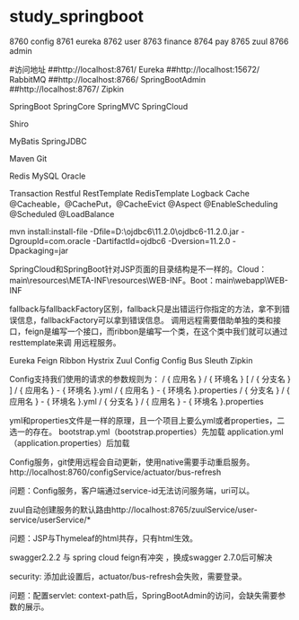 # study_springboot

8760 config
8761 eureka
8762 user
8763 finance
8764 pay
8765 zuul
8766 admin

#访问地址
##http://localhost:8761/    Eureka
##http://localhost:15672/   RabbitMQ
##http://localhost:8766/    SpringBootAdmin
##http://localhost:8767/    Zipkin

SpringBoot
SpringCore
SpringMVC
SpringCloud

Shiro

MyBatis
SpringJDBC

Maven
Git

Redis
MySQL
Oracle

Transaction
Restful
RestTemplate
RedisTemplate
Logback
Cache
    @Cacheable，@CachePut，@CacheEvict
@Aspect
@EnableScheduling @Scheduled
@LoadBalance

mvn install:install-file -Dfile=D:\ojdbc6\11.2.0\ojdbc6-11.2.0.jar -DgroupId=com.oracle -DartifactId=ojdbc6 -Dversion=11.2.0 -Dpackaging=jar

SpringCloud和SpringBoot针对JSP页面的目录结构是不一样的。Cloud：main\resources\META-INF\resources\WEB-INF。Boot：main\webapp\WEB-INF

fallback与fallbackFactory区别，fallback只是出错运行你指定的方法，拿不到错误信息，fallbackFactory可以拿到错误信息。
调用远程需要借助单独的类和接口，feign是编写一个接口，而ribbon是编写一个类，在这个类中我们就可以通过resttemplate来调
用远程服务。

Eureka
Feign
Ribbon
Hystrix
Zuul
Config
Config Bus
Sleuth
Zipkin

Config支持我们使用的请求的参数规则为：
/ { 应用名 } / { 环境名 } [ / { 分支名 } ]
/ { 应用名 } - { 环境名 }.yml
/ { 应用名 } - { 环境名 }.properties
/ { 分支名 } / { 应用名 } - { 环境名 }.yml
/ { 分支名 } / { 应用名 } - { 环境名 }.properties

yml和properties文件是一样的原理，且一个项目上要么yml或者properties，二选一的存在。
bootstrap.yml（bootstrap.properties）先加载 application.yml（application.properties）后加载

Config服务，git使用远程会自动更新，使用native需要手动重启服务。http://localhost:8760/configService/actuator/bus-refresh

问题：Config服务，客户端通过service-id无法访问服务端，uri可以。

zuul自动创建服务的默认路由http://localhost:8765/zuulService/user-service/userService/*

问题：JSP与Thymeleaf的html共存，只有html生效。

swagger2.2.2 与 spring cloud feign有冲突 ，换成swagger 2.7.0后可解决

security: 添加此设置后，actuator/bus-refresh会失败，需要登录。

问题：配置servlet: context-path后，SpringBootAdmin的访问，会缺失需要参数的展示。
